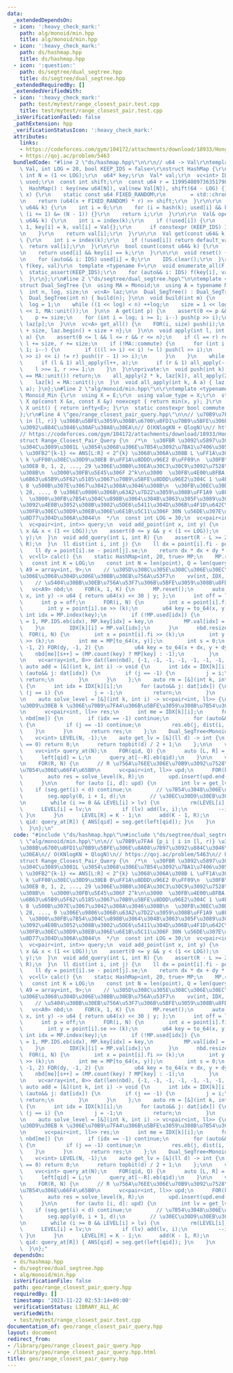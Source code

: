 ```yaml
---
data:
  _extendedDependsOn:
  - icon: ':heavy_check_mark:'
    path: alg/monoid/min.hpp
    title: alg/monoid/min.hpp
  - icon: ':heavy_check_mark:'
    path: ds/hashmap.hpp
    title: ds/hashmap.hpp
  - icon: ':question:'
    path: ds/segtree/dual_segtree.hpp
    title: ds/segtree/dual_segtree.hpp
  _extendedRequiredBy: []
  _extendedVerifiedWith:
  - icon: ':heavy_check_mark:'
    path: test/mytest/range_closest_pair.test.cpp
    title: test/mytest/range_closest_pair.test.cpp
  _isVerificationFailed: false
  _pathExtension: hpp
  _verificationStatusIcon: ':heavy_check_mark:'
  attributes:
    links:
    - https://codeforces.com/gym/104172/attachments/download/18933/Hong_Kong_Tutorial.pdf
    - https://qoj.ac/problem/5463
  bundledCode: "#line 2 \"ds/hashmap.hpp\"\n\r\n// u64 -> Val\r\ntemplate <typename\
    \ Val, int LOG = 20, bool KEEP_IDS = false>\r\nstruct HashMap {\r\n  static constexpr\
    \ int N = (1 << LOG);\r\n  u64* key;\r\n  Val* val;\r\n  vc<int> IDS;\r\n  bitset<N>\
    \ used;\r\n  const int shift;\r\n  const u64 r = 11995408973635179863ULL;\r\n\
    \  HashMap() : key(new u64[N]), val(new Val[N]), shift(64 - LOG) {}\r\n  u32 hash(u64\
    \ x) {\r\n    static const u64 FIXED_RANDOM\r\n        = std::chrono::steady_clock::now().time_since_epoch().count();\r\
    \n    return (u64(x + FIXED_RANDOM) * r) >> shift;\r\n  }\r\n\r\n  int index(const\
    \ u64& k) {\r\n    int i = 0;\r\n    for (i = hash(k); used[i] && key[i] != k;\
    \ (i += 1) &= (N - 1)) {}\r\n    return i;\r\n  }\r\n\r\n  Val& operator[](const\
    \ u64& k) {\r\n    int i = index(k);\r\n    if (!used[i]) {\r\n      used[i] =\
    \ 1, key[i] = k, val[i] = Val{};\r\n      if constexpr (KEEP_IDS) IDS.eb(i);\r\
    \n    }\r\n    return val[i];\r\n  }\r\n\r\n  Val get(const u64& k, Val default_value)\
    \ {\r\n    int i = index(k);\r\n    if (!used[i]) return default_value;\r\n  \
    \  return val[i];\r\n  }\r\n\r\n  bool count(const u64& k) {\r\n    int i = index(k);\r\
    \n    return used[i] && key[i] == k;\r\n  }\r\n\r\n  void reset() {\r\n    static_assert(KEEP_IDS);\r\
    \n    for (auto&& i: IDS) used[i] = 0;\r\n    IDS.clear();\r\n  }\r\n\r\n  //\
    \ f(key, val)\r\n  template <typename F>\r\n  void enumerate_all(F f) {\r\n  \
    \  static_assert(KEEP_IDS);\r\n    for (auto&& i: IDS) f(key[i], val[i]);\r\n\
    \  }\r\n};\r\n#line 2 \"ds/segtree/dual_segtree.hpp\"\n\ntemplate <typename Monoid>\n\
    struct Dual_SegTree {\n  using MA = Monoid;\n  using A = typename MA::value_type;\n\
    \  int n, log, size;\n  vc<A> laz;\n\n  Dual_SegTree() : Dual_SegTree(0) {}\n\
    \  Dual_SegTree(int n) { build(n); }\n\n  void build(int m) {\n    n = m;\n  \
    \  log = 1;\n    while ((1 << log) < n) ++log;\n    size = 1 << log;\n    laz.assign(size\
    \ << 1, MA::unit());\n  }\n\n  A get(int p) {\n    assert(0 <= p && p < n);\n\
    \    p += size;\n    for (int i = log; i >= 1; i--) push(p >> i);\n    return\
    \ laz[p];\n  }\n\n  vc<A> get_all() {\n    FOR(i, size) push(i);\n    return {laz.begin()\
    \ + size, laz.begin() + size + n};\n  }\n\n  void apply(int l, int r, const A&\
    \ a) {\n    assert(0 <= l && l <= r && r <= n);\n    if (l == r) return;\n   \
    \ l += size, r += size;\n    if (!MA::commute) {\n      for (int i = log; i >=\
    \ 1; i--) {\n        if (((l >> i) << i) != l) push(l >> i);\n        if (((r\
    \ >> i) << i) != r) push((r - 1) >> i);\n      }\n    }\n    while (l < r) {\n\
    \      if (l & 1) all_apply(l++, a);\n      if (r & 1) all_apply(--r, a);\n  \
    \    l >>= 1, r >>= 1;\n    }\n  }\n\nprivate:\n  void push(int k) {\n    if (laz[k]\
    \ == MA::unit()) return;\n    all_apply(2 * k, laz[k]), all_apply(2 * k + 1, laz[k]);\n\
    \    laz[k] = MA::unit();\n  }\n  void all_apply(int k, A a) { laz[k] = MA::op(laz[k],\
    \ a); }\n};\n#line 2 \"alg/monoid/min.hpp\"\n\r\ntemplate <typename E>\r\nstruct\
    \ Monoid_Min {\r\n  using X = E;\r\n  using value_type = X;\r\n  static constexpr\
    \ X op(const X &x, const X &y) noexcept { return min(x, y); }\r\n  static constexpr\
    \ X unit() { return infty<E>; }\r\n  static constexpr bool commute = true;\r\n\
    };\r\n#line 4 \"geo/range_closest_pair_query.hpp\"\n\n// \u70B9\u7FA4 {p_i | i\
    \ in [l, r)} \u306B\u5BFE\u3059\u308B\u6700\u8FD1\u70B9\u5BFE\u306E\u8A08\u7B97\
    \u3092\u884C\u3046\u30AF\u30A8\u30EA\n// O(KNlogKN + QlogN)\n// https://qoj.ac/problem/5463\n\
    // https://codeforces.com/gym/104172/attachments/download/18933/Hong_Kong_Tutorial.pdf\n\
    struct Range_Closest_Pair_Query {\n  /*\n  \u30FBR \u3092\u5897\u3084\u3057\u306A\
    \u304C\u3089\u3001L \u3054\u3068\u306E\u7B54\u3092\u7BA1\u7406\u3059\u308B\n \
    \ \u30FB2^{k-1} <= ANS[L:R] < 2^{k} \u3068\u306A\u308B L \uFF1A\u30EC\u30D9\u30EB\
    \ k \uFF08\u30EC\u30D9\u30EB 0\uFF1A\u8DDD\u96E2 0\uFF09\n  \u30FB\u30EC\u30D9\
    \u30EB 0, 1, 2, ..., 29 \u306E\u30B0\u30EA\u30C3\u30C9\u3092\u7528\u610F\u3059\
    \u308B\n  \u3000\u30FB\u5E45\u306F 2^k\n\u3000  \u30FB\u4E00\u8FBA 1.99 \u306E\
    \u6B63\u65B9\u5F62\u5185\u3067\u70B9\u5BFE\u8DDD\u96E2\u304C 1 \u4EE5\u4E0A \u2192\
    \ 8 \u500B\u307E\u3067\u3042\u308A\u3046\u308B\n  \u30FB\u30EC\u30D9\u30EB 29,\
    \ 28, ..., 0 \u306E\u9806\u306B\u63A2\u7D22\u3059\u308B\uFF1A9 \u8FD1\u508D\n\
    \  \u3000\u30FB\u7B54\u304C\u898B\u3064\u304B\u3063\u305F\u3089\u30EC\u30D9\u30EB\
    \u3092\u4E0B\u3052\u308B\u3002\u5DE6\u5411\u304D\u306B\u4F1D\u642C\u3002\n  \u3000\
    \u30FB\u30EC\u30D9\u30EB\u306E\u6E1B\u5C11\u306F 30N \u56DE\u307E\u3067\u3057\u304B\
    \u8D77\u304D\u306A\u3044\n  */\n  const int LOG = 30;\n  vc<pair<int, int>> point;\n\
    \  vc<pair<int, int>> query;\n  void add_point(int x, int y) {\n    assert(0 <=\
    \ x && x < (1 << LOG));\n    assert(0 <= y && y < (1 << LOG));\n    point.eb(x,\
    \ y);\n  }\n  void add_query(int L, int R) {\n    assert(R - L >= 2);\n    query.eb(L,\
    \ R);\n  }\n  ll dist(int i, int j) {\n    ll dx = point[i].fi - point[j].fi;\n\
    \    ll dy = point[i].se - point[j].se;\n    return dx * dx + dy * dy;\n  }\n\n\
    \  vc<ll> calc() {\n    static HashMap<int, 20, true> MP;\n    MP.reset();\n \
    \   const int K = LOG;\n    const int N = len(point), Q = len(query);\n    using\
    \ A9 = array<int, 9>;\n    // \u305D\u308C\u305E\u308C\u306E\u30EC\u30D9\u30EB\
    \u306E\u3068\u304D\u306E\u30BB\u30EB\u756A\u53F7\n    vv(int, IDX, K, N, -1);\n\
    \    // \u5404\u30BB\u30EB\u756A\u53F7\u306B\u5BFE\u3059\u308B\u8FD1\u508D\n \
    \   vc<A9> nbd;\n    FOR(k, 1, K) {\n      MP.reset();\n      auto to_64 = [&](int\
    \ x, int y) -> u64 { return u64(x) << 30 | y; };\n      int off = len(nbd);\n\
    \      int p = off;\n      FOR(i, N) {\n        int x = point[i].fi >> (k);\n\
    \        int y = point[i].se >> (k);\n        u64 key = to_64(x, y);\n       \
    \ int idx = MP.index(key);\n        if (!MP.used[idx]) {\n          MP.used[idx]\
    \ = 1, MP.IDS.eb(idx), MP.key[idx] = key,\n          MP.val[idx] = p++;\n    \
    \    }\n        IDX[k][i] = MP.val[idx];\n      }\n      nbd.resize(p);\n    \
    \  FOR(i, N) {\n        int x = point[i].fi >> (k);\n        int y = point[i].se\
    \ >> (k);\n        int me = MP[to_64(x, y)];\n        int s = 0;\n        FOR(dx,\
    \ -1, 2) FOR(dy, -1, 2) {\n          u64 key = to_64(x + dx, y + dy);\n      \
    \    nbd[me][s++] = (MP.count(key) ? MP[key] : -1);\n        }\n      }\n    }\n\
    \n    vc<array<int, 8>> dat(len(nbd), {-1, -1, -1, -1, -1, -1, -1, -1});\n   \
    \ auto add = [&](int k, int i) -> void {\n      int idx = IDX[k][i];\n      for\
    \ (auto&& j: dat[idx]) {\n        if (j == -1) {\n          j = i;\n         \
    \ return;\n        }\n      }\n    };\n    auto rm = [&](int k, int i) -> void\
    \ {\n      int idx = IDX[k][i];\n      for (auto&& j: dat[idx]) {\n        if\
    \ (j == i) {\n          j = -1;\n          return;\n        }\n      }\n    };\n\
    \n    auto solve_level = [&](int k, int i) -> vc<pair<int, ll>> {\n      // \u30EC\
    \u30D9\u30EB k \u306E\u70B9\u7FA4\u306B\u5BFE\u3059\u308B\u7B54\u306E\u8A08\u7B97\
    \n      vc<pair<int, ll>> res;\n      int me = IDX[k][i];\n      for (auto&& idx:\
    \ nbd[me]) {\n        if (idx == -1) continue;\n        for (auto&& j: dat[idx])\
    \ {\n          if (j == -1) continue;\n          res.eb(j, dist(i, j));\n    \
    \    }\n      }\n      return res;\n    };\n    Dual_SegTree<Monoid_Min<ll>> seg(N);\n\
    \    vc<int> LEVEL(N, -1);\n    auto get_lv = [&](ll d) -> int {\n      if (d\
    \ == 0) return 0;\n      return topbit(d) / 2 + 1;\n    };\n\n    vc<int> left(Q);\n\
    \    vvc<int> query_at(N);\n    FOR(qid, Q) {\n      auto [L, R] = query[qid];\n\
    \      left[qid] = L;\n      query_at[--R].eb(qid);\n    }\n\n    vi ANS(Q);\n\
    \n    FOR(R, N) {\n      // R \u756A\u76EE\u306E\u70B9\u3092\u7528\u3044\u305F\
    \u7B54\u306E\u66F4\u65B0\n      vc<pair<int, ll>> upd;\n      FOR(k, 1, K) {\n\
    \        auto res = solve_level(k, R);\n        upd.insert(upd.end(), all(res));\n\
    \      }\n\n      for (auto [i, d]: upd) {\n        int lv = get_lv(d);\n    \
    \    if (seg.get(i) < d) continue;\n        // \u7B54\u3048\u306E\u66F4\u65B0\n\
    \        seg.apply(0, i + 1, d);\n        // \u30EC\u30D9\u30EB\u306E\u66F4\u65B0\
    \n        while (i >= 0 && LEVEL[i] > lv) {\n          rm(LEVEL[i], i);\n    \
    \      LEVEL[i] = lv;\n          if (lv) add(lv, i);\n          --i;\n       \
    \ }\n      }\n      LEVEL[R] = K - 1;\n      add(K - 1, R);\n      for (auto&&\
    \ qid: query_at[R]) { ANS[qid] = seg.get(left[qid]); }\n    }\n    return ANS;\n\
    \  }\n};\n"
  code: "#include \"ds/hashmap.hpp\"\n#include \"ds/segtree/dual_segtree.hpp\"\n#include\
    \ \"alg/monoid/min.hpp\"\n\n// \u70B9\u7FA4 {p_i | i in [l, r)} \u306B\u5BFE\u3059\
    \u308B\u6700\u8FD1\u70B9\u5BFE\u306E\u8A08\u7B97\u3092\u884C\u3046\u30AF\u30A8\
    \u30EA\n// O(KNlogKN + QlogN)\n// https://qoj.ac/problem/5463\n// https://codeforces.com/gym/104172/attachments/download/18933/Hong_Kong_Tutorial.pdf\n\
    struct Range_Closest_Pair_Query {\n  /*\n  \u30FBR \u3092\u5897\u3084\u3057\u306A\
    \u304C\u3089\u3001L \u3054\u3068\u306E\u7B54\u3092\u7BA1\u7406\u3059\u308B\n \
    \ \u30FB2^{k-1} <= ANS[L:R] < 2^{k} \u3068\u306A\u308B L \uFF1A\u30EC\u30D9\u30EB\
    \ k \uFF08\u30EC\u30D9\u30EB 0\uFF1A\u8DDD\u96E2 0\uFF09\n  \u30FB\u30EC\u30D9\
    \u30EB 0, 1, 2, ..., 29 \u306E\u30B0\u30EA\u30C3\u30C9\u3092\u7528\u610F\u3059\
    \u308B\n  \u3000\u30FB\u5E45\u306F 2^k\n\u3000  \u30FB\u4E00\u8FBA 1.99 \u306E\
    \u6B63\u65B9\u5F62\u5185\u3067\u70B9\u5BFE\u8DDD\u96E2\u304C 1 \u4EE5\u4E0A \u2192\
    \ 8 \u500B\u307E\u3067\u3042\u308A\u3046\u308B\n  \u30FB\u30EC\u30D9\u30EB 29,\
    \ 28, ..., 0 \u306E\u9806\u306B\u63A2\u7D22\u3059\u308B\uFF1A9 \u8FD1\u508D\n\
    \  \u3000\u30FB\u7B54\u304C\u898B\u3064\u304B\u3063\u305F\u3089\u30EC\u30D9\u30EB\
    \u3092\u4E0B\u3052\u308B\u3002\u5DE6\u5411\u304D\u306B\u4F1D\u642C\u3002\n  \u3000\
    \u30FB\u30EC\u30D9\u30EB\u306E\u6E1B\u5C11\u306F 30N \u56DE\u307E\u3067\u3057\u304B\
    \u8D77\u304D\u306A\u3044\n  */\n  const int LOG = 30;\n  vc<pair<int, int>> point;\n\
    \  vc<pair<int, int>> query;\n  void add_point(int x, int y) {\n    assert(0 <=\
    \ x && x < (1 << LOG));\n    assert(0 <= y && y < (1 << LOG));\n    point.eb(x,\
    \ y);\n  }\n  void add_query(int L, int R) {\n    assert(R - L >= 2);\n    query.eb(L,\
    \ R);\n  }\n  ll dist(int i, int j) {\n    ll dx = point[i].fi - point[j].fi;\n\
    \    ll dy = point[i].se - point[j].se;\n    return dx * dx + dy * dy;\n  }\n\n\
    \  vc<ll> calc() {\n    static HashMap<int, 20, true> MP;\n    MP.reset();\n \
    \   const int K = LOG;\n    const int N = len(point), Q = len(query);\n    using\
    \ A9 = array<int, 9>;\n    // \u305D\u308C\u305E\u308C\u306E\u30EC\u30D9\u30EB\
    \u306E\u3068\u304D\u306E\u30BB\u30EB\u756A\u53F7\n    vv(int, IDX, K, N, -1);\n\
    \    // \u5404\u30BB\u30EB\u756A\u53F7\u306B\u5BFE\u3059\u308B\u8FD1\u508D\n \
    \   vc<A9> nbd;\n    FOR(k, 1, K) {\n      MP.reset();\n      auto to_64 = [&](int\
    \ x, int y) -> u64 { return u64(x) << 30 | y; };\n      int off = len(nbd);\n\
    \      int p = off;\n      FOR(i, N) {\n        int x = point[i].fi >> (k);\n\
    \        int y = point[i].se >> (k);\n        u64 key = to_64(x, y);\n       \
    \ int idx = MP.index(key);\n        if (!MP.used[idx]) {\n          MP.used[idx]\
    \ = 1, MP.IDS.eb(idx), MP.key[idx] = key,\n          MP.val[idx] = p++;\n    \
    \    }\n        IDX[k][i] = MP.val[idx];\n      }\n      nbd.resize(p);\n    \
    \  FOR(i, N) {\n        int x = point[i].fi >> (k);\n        int y = point[i].se\
    \ >> (k);\n        int me = MP[to_64(x, y)];\n        int s = 0;\n        FOR(dx,\
    \ -1, 2) FOR(dy, -1, 2) {\n          u64 key = to_64(x + dx, y + dy);\n      \
    \    nbd[me][s++] = (MP.count(key) ? MP[key] : -1);\n        }\n      }\n    }\n\
    \n    vc<array<int, 8>> dat(len(nbd), {-1, -1, -1, -1, -1, -1, -1, -1});\n   \
    \ auto add = [&](int k, int i) -> void {\n      int idx = IDX[k][i];\n      for\
    \ (auto&& j: dat[idx]) {\n        if (j == -1) {\n          j = i;\n         \
    \ return;\n        }\n      }\n    };\n    auto rm = [&](int k, int i) -> void\
    \ {\n      int idx = IDX[k][i];\n      for (auto&& j: dat[idx]) {\n        if\
    \ (j == i) {\n          j = -1;\n          return;\n        }\n      }\n    };\n\
    \n    auto solve_level = [&](int k, int i) -> vc<pair<int, ll>> {\n      // \u30EC\
    \u30D9\u30EB k \u306E\u70B9\u7FA4\u306B\u5BFE\u3059\u308B\u7B54\u306E\u8A08\u7B97\
    \n      vc<pair<int, ll>> res;\n      int me = IDX[k][i];\n      for (auto&& idx:\
    \ nbd[me]) {\n        if (idx == -1) continue;\n        for (auto&& j: dat[idx])\
    \ {\n          if (j == -1) continue;\n          res.eb(j, dist(i, j));\n    \
    \    }\n      }\n      return res;\n    };\n    Dual_SegTree<Monoid_Min<ll>> seg(N);\n\
    \    vc<int> LEVEL(N, -1);\n    auto get_lv = [&](ll d) -> int {\n      if (d\
    \ == 0) return 0;\n      return topbit(d) / 2 + 1;\n    };\n\n    vc<int> left(Q);\n\
    \    vvc<int> query_at(N);\n    FOR(qid, Q) {\n      auto [L, R] = query[qid];\n\
    \      left[qid] = L;\n      query_at[--R].eb(qid);\n    }\n\n    vi ANS(Q);\n\
    \n    FOR(R, N) {\n      // R \u756A\u76EE\u306E\u70B9\u3092\u7528\u3044\u305F\
    \u7B54\u306E\u66F4\u65B0\n      vc<pair<int, ll>> upd;\n      FOR(k, 1, K) {\n\
    \        auto res = solve_level(k, R);\n        upd.insert(upd.end(), all(res));\n\
    \      }\n\n      for (auto [i, d]: upd) {\n        int lv = get_lv(d);\n    \
    \    if (seg.get(i) < d) continue;\n        // \u7B54\u3048\u306E\u66F4\u65B0\n\
    \        seg.apply(0, i + 1, d);\n        // \u30EC\u30D9\u30EB\u306E\u66F4\u65B0\
    \n        while (i >= 0 && LEVEL[i] > lv) {\n          rm(LEVEL[i], i);\n    \
    \      LEVEL[i] = lv;\n          if (lv) add(lv, i);\n          --i;\n       \
    \ }\n      }\n      LEVEL[R] = K - 1;\n      add(K - 1, R);\n      for (auto&&\
    \ qid: query_at[R]) { ANS[qid] = seg.get(left[qid]); }\n    }\n    return ANS;\n\
    \  }\n};"
  dependsOn:
  - ds/hashmap.hpp
  - ds/segtree/dual_segtree.hpp
  - alg/monoid/min.hpp
  isVerificationFile: false
  path: geo/range_closest_pair_query.hpp
  requiredBy: []
  timestamp: '2023-11-22 02:53:14+09:00'
  verificationStatus: LIBRARY_ALL_AC
  verifiedWith:
  - test/mytest/range_closest_pair.test.cpp
documentation_of: geo/range_closest_pair_query.hpp
layout: document
redirect_from:
- /library/geo/range_closest_pair_query.hpp
- /library/geo/range_closest_pair_query.hpp.html
title: geo/range_closest_pair_query.hpp
---
```


